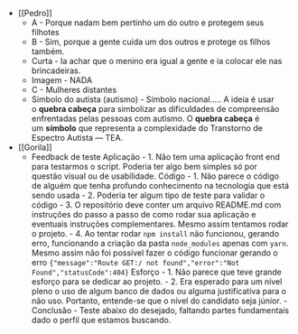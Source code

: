- [[Pedro]]
    - A - Porque nadam bem pertinho um do outro e protegem seus filhotes
    - B - Sim, porque a gente cuida um dos outros e protege os filhos também.
    - Curta - Ia achar que o menino era igual a gente e ia colocar ele nas brincadeiras.
    -  Imagem - NADA
    - C - Mulheres distantes
    - Símbolo do autista (autismo) - Símbolo nacional..... A ideia é usar o **quebra cabeça** para simbolizar as dificuldades de compreensão enfrentadas pelas pessoas com autismo. O **quebra cabeça** é um **símbolo** que representa a complexidade do Transtorno de Espectro Autista — TEA.
- [[Gorila]]
    - Feedback de teste
        Aplicação
            - 1. Não tem uma aplicação front end para testarmos o script. Poderia ter algo bem simples só por questão visual ou de usabilidade.
        Código
            - 1. Não parece o código de alguém que tenha profundo conhecimento na tecnologia que está sendo usada
            - 2. Poderia ter algum tipo de teste para validar o código
            - 3. O repositório deve conter um arquivo README.md com instruções do passo a passo de como rodar sua aplicação e eventuais instruções complementares. Mesmo assim tentamos rodar o projeto.
            - 4. Ao tentar rodar `npm install` não funcionou, gerando erro, funcionando a criação da pasta `node_modules` apenas com `yarn`. Mesmo assim não foi possível fazer o código funcionar gerando o erro `{"message":"Route GET:/ not found","error":"Not Found","statusCode":404}`
        Esforço
            - 1. Não parece que teve grande esforço para se dedicar ao projeto.
            - 2. Era esperado para um nível pleno o uso de algum banco de dados ou alguma justificativa para o não uso. Portanto, entende-se que o nível do candidato seja júnior.
            - 
        Conclusão
            - Teste abaixo do desejado, faltando partes fundamentais dado o perfil que estamos buscando. 
        
        
